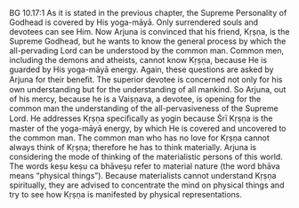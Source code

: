 BG 10.17:1	As it is stated in the previous chapter, the Supreme Personality of Godhead is covered by His yoga-māyā. Only surrendered souls and devotees can see Him. Now Arjuna is convinced that his friend, Kṛṣṇa, is the Supreme Godhead, but he wants to know the general process by which the all-pervading Lord can be understood by the common man. Common men, including the demons and atheists, cannot know Kṛṣṇa, because He is guarded by His yoga-māyā energy. Again, these questions are asked by Arjuna for their beneﬁt. The superior devotee is concerned not only for his own understanding but for the understanding of all mankind. So Arjuna, out of his mercy, because he is a Vaiṣṇava, a devotee, is opening for the common man the understanding of the all-pervasiveness of the Supreme Lord. He addresses Kṛṣṇa speciﬁcally as yogin because Śrī Kṛṣṇa is the master of the yoga-māyā energy, by which He is covered and uncovered to the common man. The common man who has no love for Kṛṣṇa cannot always think of Kṛṣṇa; therefore he has to think materially. Arjuna is considering the mode of thinking of the materialistic persons of this world. The words keṣu keṣu ca bhāveṣu refer to material nature (the word bhāva means “physical things”). Because materialists cannot understand Kṛṣṇa spiritually, they are advised to concentrate the mind on physical things and try to see how Kṛṣṇa is manifested by physical representations.